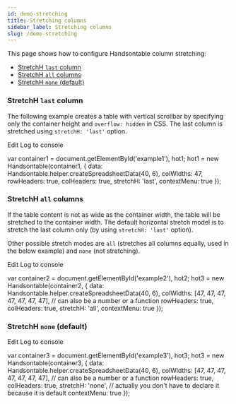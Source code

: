 ```yaml
---
id: demo-stretching
title: Stretching columns
sidebar_label: Stretching columns
slug: /demo-stretching
---
```


This page shows how to configure Handsontable column stretching:

*   [StretchH `last` column](#page-last)
*   [StretchH `all` columns](#page-stretch)
*   [StretchH `none` (default)](#page-none)

### StretchH `last` column

The following example creates a table with vertical scrollbar by specifying only the container height and `overflow: hidden` in CSS. The last column is stretched using `stretchH: 'last'` option.

Edit Log to console

var container1 = document.getElementById('example1'), hot1; hot1 = new Handsontable(container1, { data: Handsontable.helper.createSpreadsheetData(40, 6), colWidths: 47, rowHeaders: true, colHeaders: true, stretchH: 'last', contextMenu: true });

### StretchH `all` columns

If the table content is not as wide as the container width, the table will be stretched to the container width. The default horizontal stretch model is to stretch the last column only (by using `stretchH: 'last'` option).

Other possible stretch modes are `all` (stretches all columns equally, used in the below example) and `none` (not stretching).

Edit Log to console

var container2 = document.getElementById('example2'), hot2; hot3 = new Handsontable(container2, { data: Handsontable.helper.createSpreadsheetData(40, 6), colWidths: \[47, 47, 47, 47, 47, 47, 47\], // can also be a number or a function rowHeaders: true, colHeaders: true, stretchH: 'all', contextMenu: true });

### StretchH `none` (default)

Edit Log to console

var container3 = document.getElementById('example3'), hot3; hot3 = new Handsontable(container3, { data: Handsontable.helper.createSpreadsheetData(40, 6), colWidths: \[47, 47, 47, 47, 47, 47, 47\], // can also be a number or a function rowHeaders: true, colHeaders: true, stretchH: 'none', // actually you don't have to declare it because it is default contextMenu: true });
